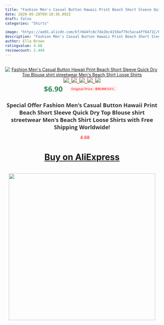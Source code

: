 ```yaml
---
title: "Fashion Men's Casual Button Hawaii Print Beach Short Sleeve Quick Dry Top Blouse shirt streetwear Men's Beach Shirt Loose Shirts"
date: 2020-05-28T09:10:36.892Z
draft: false
categories: "Shirts"

image: "https://ae01.alicdn.com/kf/H44fc8c7de2bc4159af79c5aca4ff6471C/Fashion-Men-s-Casual-Button-Hawaii-Print-Beach-Short-Sleeve-Quick-Dry-Top-Blouse-shirt-streetwear.jpg"
description: "Fashion Men's Casual Button Hawaii Print Beach Short Sleeve Quick Dry Top Blouse shirt streetwear Men's Beach Shirt Loose Shirts"
author: Ella Brown
ratingvalue: 4.68
reviewcount: 2.444
---
```

<br>
<div style="text-align: center;">
<a href="https://s.click.aliexpress.com/e/_ASP4K1" target="_blank" rel="nofollow noopener noreferrer"><img alt="Fashion Men's Casual Button Hawaii Print Beach Short Sleeve Quick Dry Top Blouse shirt streetwear Men's Beach Shirt Loose Shirts" class="magnifier-image" src="https://ae01.alicdn.com/kf/H44fc8c7de2bc4159af79c5aca4ff6471C/Fashion-Men-s-Casual-Button-Hawaii-Print-Beach-Short-Sleeve-Quick-Dry-Top-Blouse-shirt-streetwear.jpg_640x640.jpg">
<br>
<img style="border:1px solid salmon" src="https://ae01.alicdn.com/kf/H44fc8c7de2bc4159af79c5aca4ff6471C/Fashion-Men-s-Casual-Button-Hawaii-Print-Beach-Short-Sleeve-Quick-Dry-Top-Blouse-shirt-streetwear.jpg_120x120.jpg">&nbsp;&nbsp;<img style="border:1px solid salmon" src="https://ae01.alicdn.com/kf/Hc17d1bb9db5f49a4bed9519c36f74c60Z/Fashion-Men-s-Casual-Button-Hawaii-Print-Beach-Short-Sleeve-Quick-Dry-Top-Blouse-shirt-streetwear.jpg_120x120.jpg">&nbsp;&nbsp;<img style="border:1px solid salmon" src="https://ae01.alicdn.com/kf/Hcd5ee57b82ff4a7aabc30052f1def9d5U/Fashion-Men-s-Casual-Button-Hawaii-Print-Beach-Short-Sleeve-Quick-Dry-Top-Blouse-shirt-streetwear.jpg_120x120.jpg">&nbsp;&nbsp;<img style="border:1px solid salmon" src="https://ae01.alicdn.com/kf/H6e7c303ec6b446d591f5827e5558a537f/Fashion-Men-s-Casual-Button-Hawaii-Print-Beach-Short-Sleeve-Quick-Dry-Top-Blouse-shirt-streetwear.jpg_120x120.jpg">&nbsp;&nbsp;<img style="border:1px solid salmon" src="https://ae01.alicdn.com/kf/H12af39c82943439eb78b12a16676ec1et/Fashion-Men-s-Casual-Button-Hawaii-Print-Beach-Short-Sleeve-Quick-Dry-Top-Blouse-shirt-streetwear.jpg_120x120.jpg"></a></div><br0>
<div style="text-align: center;"><span style="background-color: white; border: 0px; box-sizing: border-box; color: seagreen; display: inline-block; font-family: &quot;open sans&quot; , &quot;arial&quot; , &quot;helvetica&quot; , sans-serif , &quot;heiti&quot;; font-size: 24px; font-stretch: inherit; font-weight: 700; line-height: inherit; margin: 0px 10px 0px 0px; padding: 0px; vertical-align: middle;">$6.90 </span>
<span style="background: rgb(255 , 241 , 241); border-radius: 3px; border: 0px; box-sizing: border-box; color: #ff4747; display: inline-block; font-family: inherit; font-size: 12px; font-stretch: inherit; font-style: inherit; font-variant: inherit; font-weight: 600; line-height: inherit; margin: 0px; padding: 2px 5px; transform: scale(0.9); vertical-align: middle;">Original Price : <b style="text-decoration: line-through;">$15.00 </b> 54%&nbsp;&nbsp;</span></div>
<h1 style="color: #333333; display: inline-block; font-family: &quot;open sans&quot; , &quot;arial&quot; , &quot;helvetica&quot; , sans-serif , &quot;heiti&quot;; font-size: 18px; font-stretch: inherit; font-weight: 700; text-align: center;">Special Offer Fashion Men's Casual Button Hawaii Print Beach Short Sleeve Quick Dry Top Blouse shirt streetwear Men's Beach Shirt Loose Shirts with Free Shipping Worldwide!</h1>
<div style="color: #ff4747; text-align: center;">
<img src="https://4.bp.blogspot.com/-M0ZcTcb-5uY/XleCXlxnR4I/AAAAAAAAAEc/OrjgMkXV1oMQFaCRZj5HQwOCBcu3w1FegCPcBGAYYCw/s1600/star.png" style="height: 15px;">&nbsp;<b>4.68</b></div>
<div class="button_cont" align="center"><a class="buynow_a" href="https://s.click.aliexpress.com/e/_ASP4K1" target="_blank" rel="nofollow noopener noreferrer"><H1>Buy on AliExpress</H1></a></div><br>
<div class="separator" style="clear: both; text-align: center;">
<img src="https://lh3.googleusercontent.com/-pTy5HemUv9M/XlePHvY0dAI/AAAAAAAAAE4/0nX5iRUoIWY8eMW9Dpxeirr157OZliDIgCLcBGAsYHQ/s1600/badge.gif" width="480">
</div>
